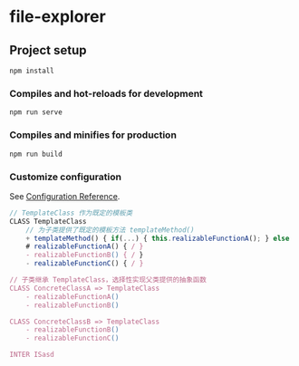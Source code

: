 # file-explorer

## Project setup
```
npm install
```

### Compiles and hot-reloads for development
```
npm run serve
```

### Compiles and minifies for production
```
npm run build
```

### Customize configuration
See [Configuration Reference](https://cli.vuejs.org/config/).


```js
// TemplateClass 作为既定的模板类
CLASS TemplateClass
	// 为子类提供了既定的模板方法 templateMethod()
	+ templateMethod() { if(...) { this.realizableFunctionA(); } else ... }
	# realizableFunctionA() { / }
	- realizableFunctionB() { / }
	- realizableFunctionC() { / }

// 子类继承 TemplateClass，选择性实现父类提供的抽象函数
CLASS ConcreteClassA => TemplateClass
	- realizableFunctionA()
	- realizableFunctionB()

CLASS ConcreteClassB => TemplateClass
	- realizableFunctionB()
	- realizableFunctionC()

INTER ISasd
```
